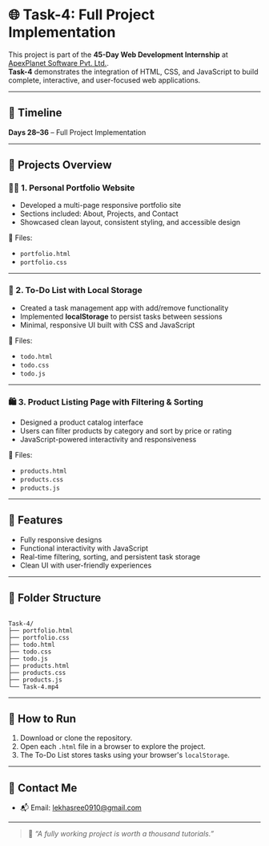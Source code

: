 # 🌐 Task-4: Full Project Implementation

This project is part of the **45-Day Web Development Internship** at [ApexPlanet Software Pvt. Ltd.](https://www.apexplanet.in/).  
**Task-4** demonstrates the integration of HTML, CSS, and JavaScript to build complete, interactive, and user-focused web applications.

---

## 📅 Timeline
**Days 28–36** – Full Project Implementation

---

## 📌 Projects Overview

### 🧑‍💼 1. **Personal Portfolio Website**
- Developed a multi-page responsive portfolio site
- Sections included: About, Projects, and Contact
- Showcased clean layout, consistent styling, and accessible design

📂 Files:
- `portfolio.html`
- `portfolio.css`

---

### 📝 2. **To-Do List with Local Storage**
- Created a task management app with add/remove functionality
- Implemented **localStorage** to persist tasks between sessions
- Minimal, responsive UI built with CSS and JavaScript

📂 Files:
- `todo.html`
- `todo.css`
- `todo.js`

---

### 🛍️ 3. **Product Listing Page with Filtering & Sorting**
- Designed a product catalog interface
- Users can filter products by category and sort by price or rating
- JavaScript-powered interactivity and responsiveness

📂 Files:
- `products.html`
- `products.css`
- `products.js`

---

## 🧪 Features
- Fully responsive designs
- Functional interactivity with JavaScript
- Real-time filtering, sorting, and persistent task storage
- Clean UI with user-friendly experiences

---

## 📂 Folder Structure
```

Task-4/
├── portfolio.html
├── portfolio.css
├── todo.html
├── todo.css
├── todo.js
├── products.html
├── products.css
├── products.js
└── Task-4.mp4

```

---

## 🚀 How to Run
1. Download or clone the repository.
2. Open each `.html` file in a browser to explore the project.
3. The To-Do List stores tasks using your browser's `localStorage`.

---


## 📧 Contact Me
- 📬 Email: lekhasree0910@gmail.com

---

> 🚀 *“A fully working project is worth a thousand tutorials.”*
```
